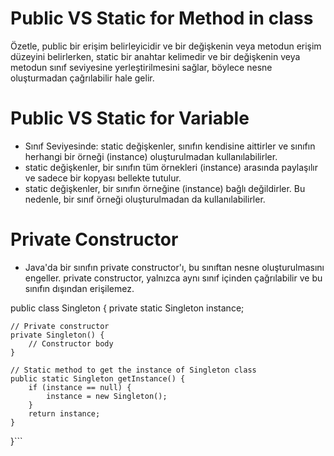 # Public VS Static for Method in class
Özetle, public bir erişim belirleyicidir ve bir değişkenin veya metodun erişim düzeyini belirlerken, 
static bir anahtar kelimedir ve bir değişkenin veya metodun sınıf seviyesine yerleştirilmesini sağlar, 
böylece nesne oluşturmadan çağrılabilir hale gelir.

# Public VS Static for Variable
- Sınıf Seviyesinde: static değişkenler, sınıfın kendisine aittirler ve sınıfın herhangi bir örneği (instance) oluşturulmadan kullanılabilirler.
- static değişkenler, bir sınıfın tüm örnekleri (instance) arasında paylaşılır ve sadece bir kopyası bellekte tutulur.
- static değişkenler, bir sınıfın örneğine (instance) bağlı değildirler. Bu nedenle, bir sınıf örneği oluşturulmadan da kullanılabilirler.

# Private Constructor
- Java'da bir sınıfın private constructor'ı, bu sınıftan nesne oluşturulmasını engeller. private constructor,
  yalnızca aynı sınıf içinden çağrılabilir ve bu sınıfın dışından erişilemez.
  
public class Singleton {
    private static Singleton instance;

    // Private constructor
    private Singleton() {
        // Constructor body
    }

    // Static method to get the instance of Singleton class
    public static Singleton getInstance() {
        if (instance == null) {
            instance = new Singleton();
        }
        return instance;
    }
}```

```
